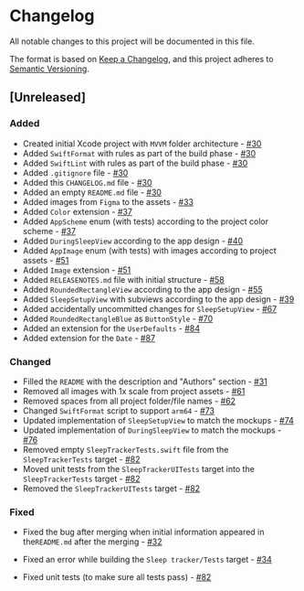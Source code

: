 # Changelog

All notable changes to this project will be documented in this file.

The format is based on [Keep a Changelog](https://keepachangelog.com/en/1.0.0/), and this project adheres to [Semantic Versioning](https://semver.org/spec/v2.0.0.html).

## [Unreleased]

### Added

-  Created initial Xcode project with `MVVM` folder architecture - [#30](https://github.com/ios-course/swiftcowboys-team-project/pull/30)
-  Added `SwiftFormat` with rules as part of the build phase - [#30](https://github.com/ios-course/swiftcowboys-team-project/pull/30)
-  Added `SwiftLint` with rules as part of the build phase - [#30](https://github.com/ios-course/swiftcowboys-team-project/pull/30)
-  Added `.gitignore` file - [#30](https://github.com/ios-course/swiftcowboys-team-project/pull/30)
-  Added this `CHANGELOG.md` file - [#30](https://github.com/ios-course/swiftcowboys-team-project/pull/30)
-  Added an empty `README.md` file - [#30](https://github.com/ios-course/swiftcowboys-team-project/pull/30)
-  Added images from `Figma` to the assets - [#33](https://github.com/ios-course/swiftcowboys-team-project/pull/33)
-  Added `Color` extension - [#37](https://github.com/ios-course/swiftcowboys-team-project/pull/37)
-  Added `AppScheme` enum (with tests) according to the project color scheme - [#37](https://github.com/ios-course/swiftcowboys-team-project/pull/37)
-  Added `DuringSleepView` according to the app design - [#40](https://github.com/ios-course/swiftcowboys-team-project/pull/40)
-  Added `AppImage` enum  (with tests) with images according to project assets - [#51](https://github.com/ios-course/swiftcowboys-team-project/pull/51)
-  Added `Image` extension - [#51](https://github.com/ios-course/swiftcowboys-team-project/pull/51)
-  Added `RELEASENOTES.md` file with initial structure - [#58](https://github.com/ios-course/swiftcowboys-team-project/pull/58)
-  Added `RoundedRectangleView` according to the app design - [#55](https://github.com/ios-course/swiftcowboys-team-project/pull/55)
-  Added `SleepSetupView` with subviews according to the app design - [#39](https://github.com/ios-course/swiftcowboys-team-project/pull/39)
-  Added accidentally uncommitted changes for `SleepSetupView` - [#67](https://github.com/ios-course/swiftcowboys-team-project/pull/67)
-  Added `RoundedRectangleBlue` as `ButtonStyle` - [#70](https://github.com/ios-course/swiftcowboys-team-project/pull/70)
-  Added an extension for the `UserDefaults` - [#84](https://github.com/ios-course/swiftcowboys-team-project/pull/84)
-  Added extension for the `Date` - [#87](https://github.com/ios-course/swiftcowboys-team-project/pull/82)

### Changed

- Filled the `README` with the description and "Authors" section - [#31](https://github.com/ios-course/swiftcowboys-team-project/pull/31)
- Removed all images with 1x scale from project assets - [#61](https://github.com/ios-course/swiftcowboys-team-project/pull/61)
- Removed spaces from all project folder/file names - [#62](https://github.com/ios-course/swiftcowboys-team-project/pull/62)
- Changed `SwiftFormat` script to support `arm64` - [#73](https://github.com/ios-course/swiftcowboys-team-project/pull/73)
- Updated implementation of `SleepSetupView` to match the mockups - [#74](https://github.com/ios-course/swiftcowboys-team-project/pull/74)
- Updated implementation of `DuringSleepView` to match the mockups - [#76](https://github.com/ios-course/swiftcowboys-team-project/pull/76)
- Removed empty `SleepTrackerTests.swift` file from the `SleepTrackerTests` target - [#82](https://github.com/ios-course/swiftcowboys-team-project/pull/82)
- Moved unit tests from the `SleepTrackerUITests` target into the `SleepTrackerTests` target - [#82](https://github.com/ios-course/swiftcowboys-team-project/pull/82)
- Removed the `SleepTrackerUITests` target - [#82](https://github.com/ios-course/swiftcowboys-team-project/pull/82)

### Fixed

- Fixed the bug after merging when initial information appeared in the`README.md` after the merging - [#32](https://github.com/ios-course/swiftcowboys-team-project/pull/32/files)

- Fixed an error while building the `Sleep tracker/Tests` target - [#34](https://github.com/ios-course/swiftcowboys-team-project/pull/34)

- Fixed unit tests (to make sure all tests pass) - [#82](https://github.com/ios-course/swiftcowboys-team-project/pull/82)
